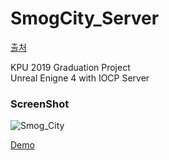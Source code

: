 # SmogCity_Server
[출처](https://github.com/TaeJoonJo/SmogCity_Server )  
  
KPU 2019 Graduation Project  
Unreal Enigne 4 with IOCP Server
  
  
### ScreenShot
![Smog_City](https://user-images.githubusercontent.com/22366961/73718107-eacca700-475e-11ea-8ea8-daeec8d43b7d.png)

[Demo](https://youtu.be/2M_5SXeE368, "Demo Link")
